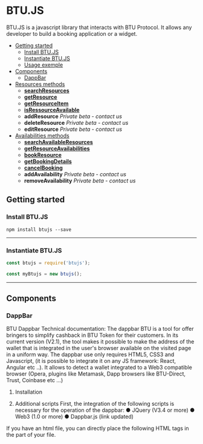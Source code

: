 # BTU.JS

BTU.JS is a javascript library that interacts with BTU Protocol. It allows any developer to build a booking application or a widget.

  - [Getting started](#getting-started)
    - [Install BTU.JS](#install-btujs)
    - [Instantiate BTU.JS](#instantiate-btujs)
    - [Usage exemple](#usage-exemple)
  - [Components](#components)
    - [DappBar](#dappbar)
  - [Resources methods](#resources-methods)
    - [**searchResources**](#searchresources)
    - [**getResource**](#getresource)
    - [**getResourceItem**](#getresourceitem)
    - [**isRessourceAvailable**](#isresourceavailable)
    - **addResource** *Private beta - contact us*
    - **deleteResource** *Private beta - contact us*
    - **editResource** *Private beta - contact us*
  - [Availabilities methods](#availabilities-methods)
    - [**searchAvailableResources**](#searchavailableresources)
    - [**getResourceAvailabilities**](#getresourceavailabilities)
    - [**bookResource**](#bookresource)
    - [**getBookingDetails**](#getbookingdetails)
    - [**cancelBooking**](#cancelbooking)
    - **addAvailability** *Private beta - contact us*
    - **removeAvailability** *Private beta - contact us*

## Getting started

### Install BTU.JS

```
npm install btujs --save
```

---

### Instantiate BTU.JS

```javascript
const btujs = require('btujs');

const myBtujs = new btujs();
```

---

## Components

### **DappBar**

BTU Dappbar
Technical documentation:
The dappbar BTU is a tool for offer bringers to simplify cashback in BTU
Token for their customers.
In its current version (V2.1), the tool makes it possible to make the
address of the wallet that is integrated in the user's browser available on
the visited page in a uniform way.
The dappbar use only requires HTML5, CSS3 and Javascript, (it is
possible to integrate it on any JS framework: React, Angular etc ..). It
allows to detect a wallet integrated to a Web3 compatible browser
(Opera, plugins like Metamask, Dapp browsers like BTU-Direct, Trust,
Coinbase etc ...)

1. Installation

1. Additional scripts
First, the integration of the following scripts is necessary for the
operation of the dappbar:
● JQuery (V3.4 or more)
● Web3 (1.0 or more)
● Dappbar.js (link updated)

If you have an html file, you can directly place the following HTML tags in
the <head></head> part of your file.

<script type="text/javacript"
src="https://code.jquery.com/jquery-3.4.1.min.js"></script>
<script type="text/javascript"
src="https://cdn.jsdelivr.net/gh/ethereum/web3.js@1.0.0-beta.34/dist/web3.min.
js"></script>
<script type="text/javascript"
src="https://btu-cdn.s3.eu-west-3.amazonaws.com/public/dappbar.min.js"></sc
ript>

Otherwise you can insert the scripts by calling a JS functions.
const script = document.createElement('script')
script.src =
'https://cdn.jsdelivr.net/gh/ethereum/web3.js@1.0.0-beta.34/dist/web3.min.js'
script.async = true
document.head.appendChild(script)

Code to reproduce for each script previously mentioned.

2. Place the dappbar
First of all, for the Dappbar.js script to be able to generate the dappbar, it
is necessary to decide on a place where it will be placed thanks to a
<div> </ div> tag with the specific "btu-placeholder" id. It is
recommended to place it as early as possible in the code so that it takes
up all the top space of the page.
<div id="btu-placeholder"></div>


2. Use
Once the dappbar has been installed, the user who visits the page will
see his wallet connected automatically (or with an approbation request
according to the system) to the dappbar. His information will be saved in
the sessionStorage

● You can verify if the user is connected with the following call :
sessionStorage.getItem("BTU-walletConnected") // Renvoie "false" ou "true"

● You also can have acces to his wallet address by this call :
sessionStorage.getItem("BTU-walletAddr") // Renvoie la clef BTU (0xABF2...)
Finally, if your website is available in different domain names and you

want to make the connexion possible to the wallet only in one of them (
e.g. in the case you want the users who share the link of your website
earns the cashback instead of the buyer, it is possible to specify the
domain name(s) where you want the bar to appear. To add this content,
please add a "data-restrict-domain =" attribute with the value(s) of the
domain name(s).

<div id="btu-placeholder" data-restrict-domain=”test.com,test.fr”></div>

in the case this attribute is not specified, the dappbar is displayed by
default without restrictions.
The refund wallet address is to specify in the page URL, thanks to a
parameter “w”, exemple : test.com?w=0xAB21...

## Resources methods

### **searchResources()**

Search for resources regardless of their availabilities.

#### Prototype
```javascript
  myBtujs.resources.searchResources(String resourceType, Object body, Function callback)
```

#### Usage

- [Activities](./documentation/activities.md#searchresources)
- [Hotels](./documentation/hotels.md#searchresources)

---

### **getResource()**

Query resource by its ID to get its details.

#### Prototype
```javascript
  myBtujs.resources.getResource(String resourceType, String resourceId, Object body, Function callback)
```

#### Usage

- [Activities](./documentation/activities.md#getresource)
- [Hotels](./documentation/hotels.md#getresource)


---

### **getResourceItem()**

Query resource by its ID and its sub-item ID to get sub-item details.

#### Prototype
```javascript
  myBtujs.resource.getResourceItem(String resourceType, String resourceId, String itemId, Object body, Function callback)
```

#### Usage

- [Activities](./documentation/activities.md#getresourceitem)


---

## Availabilities methods

### **searchAvailableResources()**

Search for availables resources only.

#### Prototype
```javascript
  myBtujs.availabilities.searchAvailableResources(String resourceType, Object body, Function callback)
```

#### Usage

- [Activities](./documentation/activities.md#searchavailableresources)


---

### **getResourceAvailabilities()**

Query a resource by its ID and get its availabilities.

#### Prototype
```javascript
  myBtujs.availabilities.getResourceAvailabilities(String resourceType, String resourceId, Object body, Function callback)
```

- [Activities](./documentation/activities.md#getresourceavailabilities)
- [Hotels](./documentation/hotels.md#getresourceavailabilities)


---

### **isResourceAvailable()**

Check if a resource is available under different conditions.

#### Prototype
```javascript
  myBtujs.availabilities.isResourceAvailable(String resourceType, String resourceId, Object body, Function callback)
```

#### Usage

- [Activities](./documentation/activities.md#getresourceavailabilities)
- [Hotels](./documentation/hotels.md#getresourceavailabilities)

#### Response

```javascript
  {
    isAvailable: true // or false
  }
```

---

### **bookResource()**

Book a resource availability.

#### Prototype
```javascript
  myBtujs.availabilities.bookResource(String resourceType, String resourceId, Object body, Function callback)
```

#### Usage

- [Activities](./documentation/activities.md#bookresource)
- [Hotels](./documentation/hotels.md#bookresource)

---

### **getBookingDetails()**

Get informations about a booking you made.

#### Prototype
```javascript
  myBtujs.availabilities.getBookingDetails(String resourceType, String bookingId, Object body, Function callback)
```

#### Usage

- [Activities](./documentation/activities.md#getbookingdetails)
- [Hotels](./documentation/hotels.md#getbookingdetails)

---

### **cancelBooking()**

Cancel a reservation you booked through the bookResource method.

#### Prototype
```javascript
  myBtujs.availabilities.cancelBooking(String resourceType, String bookingId, Object body, Function callback)
```

#### Usage

- [Activities](./documentation/activities.md#cancelbooking)
- [Hotels](./documentation/hotels.md#cancelbooking)
